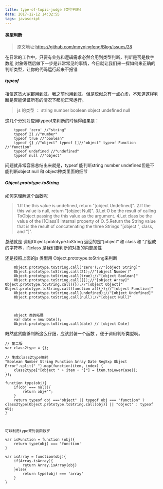 ```yaml
---
title: type-of-topic-judge（类型判断）
date: 2017-12-12 14:32:55
tags: javascript
---
```

#### 类型判断

> 原文地址:https://github.com/mqyqingfeng/Blog/issues/28

在日常的工作中，只要有业务和逻辑需求必然会用到类型判断，判断是否是数字 数组 对象等然后做下一步是非常常见的事情，今日就让我们来一探如何来正确的判断类型，让你的代码运行起来不报错

##### typeof
相信这货大家都用到过，我之前也用到过，但是貌似总有一点心虚，不知道这样判断是否能保证所有的情况下都能正常运行。
> js 的类型 ： string number boolean object undefined null

这几个分别对应用typeof来判断的时候得结果是：
```
    typeof 'zero' //"string"
    typeof 21 //"number"
    typeof true //"boolean"
    typeof {} //"object" typeof []//"object" typeof Function //"function"
    typeof undefined //"undefined"
    typeof null //"object"
```
问题就非常容易总结出来就是，typeof 能判断string number undefined但是不能判断object null  和 object种类里面的细节

##### Object.prototype.toString
如何来理解这个函数呢

> 1.If the this value is undefined, return "[object Undefined]".
  2.If the this value is null, return "[object Null]".
  3.Let O be the result of calling ToObject passing the this value as the argument.
  4.Let class be the value of the [[Class]] internal property of O.
  5.Return the String value that is the result of concatenating the three Strings "[object ", class, and "]".

总结就是 调用Object.prototype.toString 返回的是”[object“ 和 class 和 ”]“组成的字符串，而class 是我们要判断的对象的内部属性

还是按照上面的js 类型用 Object.prototype.toString来判断
```
    Object.prototype.toString.call('zero');//"[object String]"
    Object.prototype.toString.call(21);//"[object Number]"
    Object.prototype.toString.call(true);//"[object Boolean]"
    Object.prototype.toString.call([]);//"[object Array]"  Object.prototype.toString.call({});//"[object Object]"   Object.prototype.toString.call(function a(){});//"[object Function]"
    Object.prototype.toString.call(undefined);//"[object Undefined]"
    Object.prototype.toString.call(null);//"[object Null]"



    object 类的拓展
    var date = new Date();
    Object.prototype.toString.call(date) // [object Date]
```


既然这货能够判断这么仔细，应该封装一个函数 ，便于调用判断类型啊。

```
// 第二版
var class2type = {};

// 生成class2type映射
"Boolean Number String Function Array Date RegExp Object Error".split(" ").map(function(item, index) {
    class2type["[object " + item + "]"] = item.toLowerCase();
});

function type(obj){
    if(obj === null){
        return obj+"";
    }
    return typeof obj ==="object" || typeof obj === "function" ? class2type[Object.prototype.toString.call(obj)] || "object" : typeof obj;
}



可以利用type来封装函数罗

var isFunction = function (obj){
    return type(obj) === 'function'
}

var isArray = function(obj){
    if(Array.isArray){
        return Array.isArray(obj)
    }else{
        return type(obj) === 'array'
    }
}

```